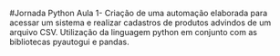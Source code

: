 #Jornada Python
Aula 1- Criação de uma automação elaborada para acessar um sistema e realizar cadastros de produtos advindos de um arquivo CSV.
Utilização da linguagem python em conjunto com as bibliotecas pyautogui  e pandas. 
